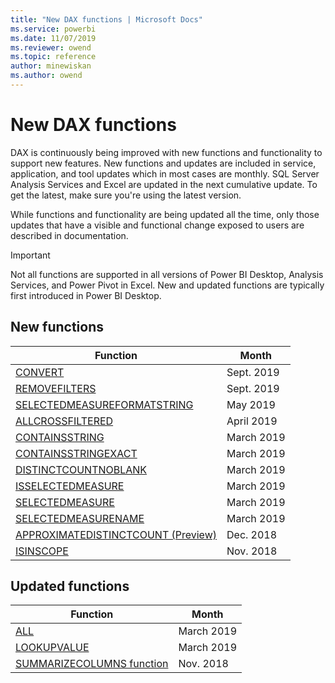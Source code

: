 ```yaml
---
title: "New DAX functions | Microsoft Docs"
ms.service: powerbi 
ms.date: 11/07/2019
ms.reviewer: owend
ms.topic: reference
author: minewiskan
ms.author: owend
---
```

# New DAX functions

DAX is continuously being improved with new functions and functionality to support new features. New functions and updates are included in service, application, and tool updates which in most cases are monthly. SQL Server Analysis Services and Excel are updated in the next cumulative update. To get the latest, make sure you're using the latest version. 

While functions and functionality are being updated all the time, only those updates that have a visible and functional change exposed to users are described in documentation. 

> [!IMPORTANT]
> Not all functions are supported in all versions of Power BI Desktop, Analysis Services, and Power Pivot in Excel. New and updated functions are typically first introduced in Power BI Desktop. 
  
## New functions

|Function  |Month  |
|---------|---------|
|[CONVERT](convert-function-dax.md)|Sept. 2019|
|[REMOVEFILTERS](removefilters-function-dax.md)|Sept. 2019|
|[SELECTEDMEASUREFORMATSTRING](selectedmeasureformatstring-function-dax.md) |  May 2019 |
|[ALLCROSSFILTERED](allcrossfiltered-function-dax.md)| April 2019 |
|[CONTAINSSTRING](containsstring-function-dax.md)| March 2019 |
|[CONTAINSSTRINGEXACT](containsstringexact-function-dax.md)| March 2019 |
|[DISTINCTCOUNTNOBLANK](distinctcountnoblank-function-dax.md)  | March 2019  |
|[ISSELECTEDMEASURE](isselectedmeasure-function-dax.md)| March 2019|
|[SELECTEDMEASURE](selectedmeasure-function-dax.md)| March 2019|
|[SELECTEDMEASURENAME](selectedmeasurename-function-dax.md)| March 2019|
|[APPROXIMATEDISTINCTCOUNT (Preview) ](approximate-distinctcount-function-dax.md)    |  Dec. 2018       |
|[ISINSCOPE](isinscope-function-dax.md)     |   Nov. 2018      |

## Updated functions

|Function  | Month  |
|---------|---------|
|[ALL](all-function-dax.md)| March 2019 |
|[LOOKUPVALUE](lookupvalue-function-dax.md)| March 2019 |
|[SUMMARIZECOLUMNS function](summarizecolumns-function-dax.md)      |     Nov. 2018    |
